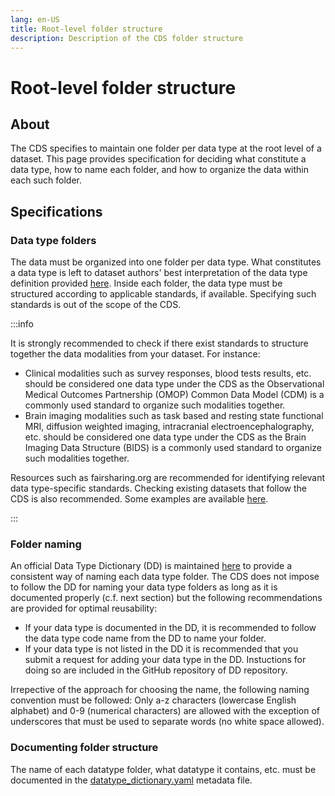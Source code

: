 ```yaml
---
lang: en-US
title: Root-level folder structure
description: Description of the CDS folder structure
---
```


# Root-level folder structure

## About

The CDS specifies to maintain one folder per data type at the root level of a dataset. This page provides specification for deciding what constitute a data type, how to name each folder, and how to organize the data within each such folder.

## Specifications

### Data type folders

The data must be organized into one folder per data type. What constitutes a data type is left to dataset authors' best interpretation of the data type definition provided [here](general-principles.md#definitions). Inside each folder, the data type must be structured according to applicable standards, if available. Specifying such standards is out of the scope of the CDS.

:::info

It is strongly recommended to check if there exist standards to structure together the data modalities from your dataset. For instance:

- Clinical modalities such as survey responses, blood tests results, etc. should be considered one data type under the CDS as the Observational Medical Outcomes Partnership (OMOP) Common Data Model (CDM) is a commonly used standard to organize such modalities together.
- Brain imaging modalities such as task based and resting state functional MRI, diffusion weighted imaging, intracranial electroencephalography, etc. should be considered one data type under the CDS as the Brain Imaging Data Structure (BIDS) is a commonly used standard to organize such modalities together.

Resources such as fairsharing.org are recommended for identifying relevant data type-specific standards. Checking existing datasets that follow the CDS is also recommended. Some examples are available [here](../implementing-cds/examples.md).

:::

### Folder naming

An official Data Type Dictionary (DD) is maintained [here](https://github.com/AI-READI/datatype-dictionary) to provide a consistent way of naming each data type folder. The CDS does not impose to follow the DD for naming your data type folders as long as it is documented properly (c.f. next section) but the following recommendations are provided for optimal reusability:

- If your data type is documented in the DD, it is recommended to follow the data type code name from the DD to name your folder.
- If your data type is not listed in the DD it is recommended that you submit a request for adding your data type in the DD. Instuctions for doing so are included in the GitHub repository of DD repository.

Irrepective of the approach for choosing the name, the following naming convention must be followed: Only a-z characters (lowercase English alphabet) and 0-9 (numerical characters) are allowed with the exception of underscores that must be used to separate words (no white space allowed).

### Documenting folder structure

The name of each datatype folder, what datatype it contains, etc. must be documented in the [datatype_dictionary.yaml](metadata-files/datatype-dictionary) metadata file.
